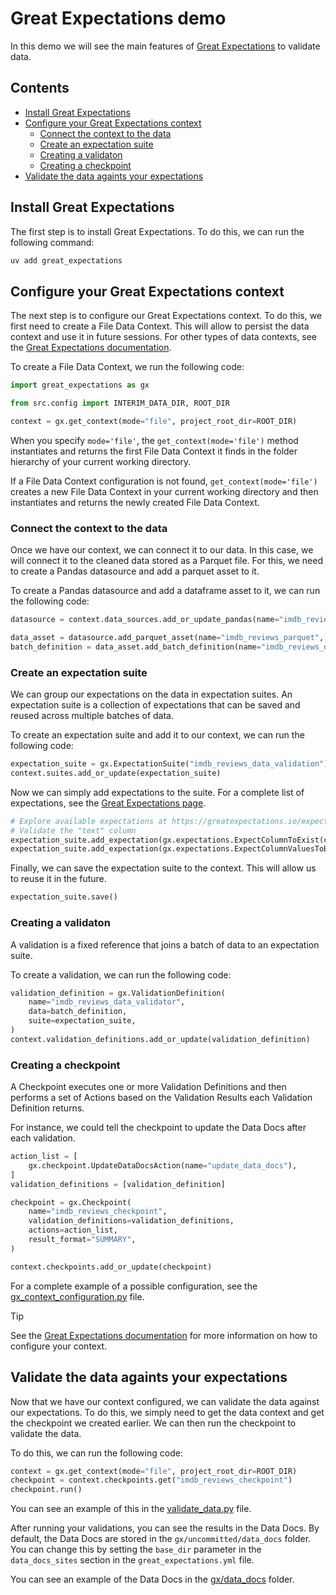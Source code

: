 # Great Expectations demo<!-- omit in toc -->
In this demo we will see the main features of [Great Expectations](https://greatexpectations.io/) to validate data.

## Contents <!-- omit in toc -->
- [Install Great Expectations](#install-great-expectations)
- [Configure your Great Expectations context](#configure-your-great-expectations-context)
  - [Connect the context to the data](#connect-the-context-to-the-data)
  - [Create an expectation suite](#create-an-expectation-suite)
  - [Creating a validaton](#creating-a-validaton)
  - [Creating a checkpoint](#creating-a-checkpoint)
- [Validate the data againts your expectations](#validate-the-data-againts-your-expectations)

## Install Great Expectations
The first step is to install Great Expectations. To do this, we can run the following command:
```bash
uv add great_expectations
```

## Configure your Great Expectations context
The next step is to configure our Great Expectations context. To do this, we first need to create a File Data Context. This will allow to persist the data context and use it in future sessions. For other types of data contexts, see the [Great Expectations documentation](https://docs.greatexpectations.io/docs/core/set_up_a_gx_environment/create_a_data_context).

To create a File Data Context, we run the following code:
```python
import great_expectations as gx

from src.config import INTERIM_DATA_DIR, ROOT_DIR

context = gx.get_context(mode="file", project_root_dir=ROOT_DIR)
```

When you specify `mode='file'`, the `get_context(mode='file')` method instantiates and returns the first File Data Context it finds in the folder hierarchy of your current working directory.

If a File Data Context configuration is not found, `get_context(mode='file')` creates a new File Data Context in your current working directory and then instantiates and returns the newly created File Data Context.

### Connect the context to the data
Once we have our context, we can connect it to our data. In this case, we will connect it to the cleaned data stored as a Parquet file. For this, we need to create a Pandas datasource and add a parquet asset to it.

To create a Pandas datasource and add a dataframe asset to it, we can run the following code:
```python
datasource = context.data_sources.add_or_update_pandas(name="imdb_reviews")

data_asset = datasource.add_parquet_asset(name="imdb_reviews_parquet", path=INTERIM_DATA_DIR / "imdb_cleaned.parquet")
batch_definition = data_asset.add_batch_definition(name="imdb_reviews_data")
```

### Create an expectation suite
We can group our expectations on the data in expectation suites. An expectation suite is a collection of expectations that can be saved and reused across multiple batches of data.

To create an expectation suite and add it to our context, we can run the following code:
```python
expectation_suite = gx.ExpectationSuite("imdb_reviews_data_validation")
context.suites.add_or_update(expectation_suite)
```

Now we can simply add expectations to the suite. For a complete list of expectations, see the [Great Expectations page](https://greatexpectations.io/expectations/).

```python
# Explore available expectations at https://greatexpectations.io/expectations/
# Validate the "text" column
expectation_suite.add_expectation(gx.expectations.ExpectColumnToExist(column="text"))
expectation_suite.add_expectation(gx.expectations.ExpectColumnValuesToBeOfType(column="text", type_="str"))
```

Finally, we can save the expectation suite to the context. This will allow us to reuse it in the future.
```python
expectation_suite.save()
```

### Creating a validaton
A validation is a fixed reference that joins a batch of data to an expectation suite.

To create a validation, we can run the following code:
```python
validation_definition = gx.ValidationDefinition(
    name="imdb_reviews_data_validator",
    data=batch_definition,
    suite=expectation_suite,
)
context.validation_definitions.add_or_update(validation_definition)
```

### Creating a checkpoint
A Checkpoint executes one or more Validation Definitions and then performs a set of Actions based on the Validation Results each Validation Definition returns.

For instance, we could tell the checkpoint to update the Data Docs after each validation.
```python
action_list = [
    gx.checkpoint.UpdateDataDocsAction(name="update_data_docs"),
]
validation_definitions = [validation_definition]

checkpoint = gx.Checkpoint(
    name="imdb_reviews_checkpoint",
    validation_definitions=validation_definitions,
    actions=action_list,
    result_format="SUMMARY",
)

context.checkpoints.add_or_update(checkpoint)
```

For a complete example of a possible configuration, see the [gx_context_configuration.py](../src/data/gx_context_configuration.py) file.

>[!TIP]
>See the [Great Expectations documentation](https://docs.greatexpectations.io/docs/core/set_up_a_gx_environment/create_a_data_context) for more information on how to configure your context.


## Validate the data againts your expectations
Now that we have our context configured, we can validate the data against our expectations. To do this, we simply need to
get the data context and get the checkpoint we created earlier. We can then run the checkpoint to validate the data.

To do this, we can run the following code:
```python
context = gx.get_context(mode="file", project_root_dir=ROOT_DIR)
checkpoint = context.checkpoints.get("imdb_reviews_checkpoint")
checkpoint.run()
```

You can see an example of this in the [validate_data.py](../src/data/validate_data.py) file.

After running your validations, you can see the results in the Data Docs. By default, the Data Docs are stored in the `gx/uncommitted/data_docs` folder. You can change this by setting the `base_dir` parameter in the `data_docs_sites` section in the `great_expectations.yml` file.

You can see an example of the Data Docs in the [gx/data_docs](../gx/data_docs/) folder.
